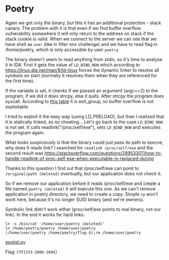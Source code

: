 # Poetry

Again we got only the binary, but this it has an additional protection - stack canary. The problem with it is that even if we find buffer overflow vulnerability somewhere it will only return to the address on stack if the stack cookie is valid.
When we connect to the server we can see that we have shell as `user` (like in filter env challenge) and we have to read flag in /home/poetry, which is only accessible by user `poetry`.

The binary doesn't seem to read anything from stdin, so it's time to analyse it in IDA.
First it gets the value of `LD_BIND_NOW` which according to https://linux.die.net/man/8/ld-linux forces the dynamic linker to resolve all symbols on start (normally it resolves them when they are referenced for the first time).

If the variable is set, it checks if we passed an argument (argc==2) to the program, if we did it does strcpy, else it quits.
After strcpy the program does syscall. According to [this table](https://filippo.io/linux-syscall-table/) it is exit_group, so buffer overflow is not exploitable.

I tried to exploit it the easy way (using LD_PRELOAD), but then I realized that it is statically linked, so no cheating...
Let's go back to the case `LD_BIND_NOW` is not set. It calls readlink("/proc/self/exe"), sets `LD_BIND_NOW` and executes the program again.

What looks suspiciously is that the binary could just pass its path to execve, why does it reads link?
I searched for `readlink /proc/self/exe` and the second result was https://stackoverflow.com/questions/28953307/how-to-handle-readlink-of-proc-self-exe-when-executable-is-replaced-during

Thanks to this question I find out that /proc/self/exe can point to `/original/path (deleted)` eventually, but our application does not check it.

So if we remove our application before it reads /proc/self/exe and create a file named `poetry (deleted)` it will execute this one.
As we can't remove application in poetry directory, we need to create a copy. Simple `cp` won't work here, because it's no longer SUID binary (and we're owners).

Symbolic link didn't work either (proc/self/exe points to real binary, not our link).
In the end it works for hard links.
```
ln -s /bin/cat '/home/user/poetry (deleted)'
ln /home/poetry/poetry /home/user/poetry
(/home/user/poetry /home/poetry/flag &);rm /home/user/poetry
```
[exploit.py](exploit.py)

Flag: `CTF{CV3-2009-1894}`
